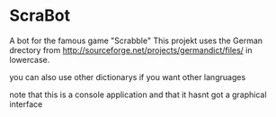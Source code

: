 ScraBot
=======

A bot for the famous game "Scrabble"
This projekt uses the German drectory from http://sourceforge.net/projects/germandict/files/ in lowercase.

you can also use other dictionarys if you want other langruages

note that this is a console application and that it hasnt got a graphical interface 
